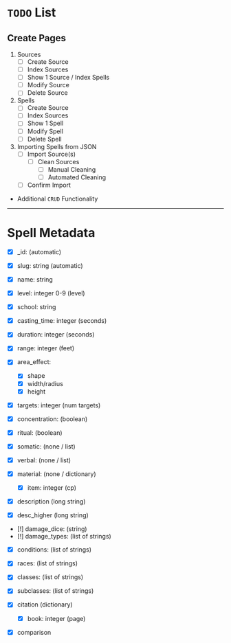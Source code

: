 # `TODO` List

## Create Pages
1. Sources
	- [ ] Create Source
	- [ ] Index Sources
	- [ ] Show 1 Source / Index Spells
	- [ ] Modify Source
	- [ ] Delete Source
2. Spells
	- [ ] Create Source
	- [ ] Index Sources
	- [ ] Show 1 Spell
	- [ ] Modify Spell
	- [ ] Delete Spell
3. Importing Spells from JSON
	- [ ] Import Source(s)
		- [ ] Clean Sources
			- [ ] Manual Cleaning
			- [ ] Automated Cleaning
	- [ ] Confirm Import

- Additional `CRUD` Functionality

---

# Spell Metadata

- [X] _id: (automatic)

- [X] slug: string (automatic)
- [X] name: string
- [X] level: integer 0-9 (level)
- [X] school: string

- [X] casting_time: integer (seconds)
- [X] duration: integer (seconds)

- [X] range: integer (feet)
- [X] area_effect:
	- [X] shape
	- [X] width/radius
	- [X] height
- [X] targets: integer (num targets)

- [X] concentration: (boolean)
- [X] ritual: (boolean)

- [X] somatic: (none / list)
- [X] verbal: (none / list)
- [X] material: (none / dictionary)
	- [X] item: integer (cp)

- [X] description (long string)
- [X] desc_higher (long string)

<!-- Difficulty with multiple sources of damage -->
- [!] damage_dice: (string)
- [!] damage_types: (list of strings)
- [X] conditions: (list of strings)

- [X] races: (list of strings)
- [X] classes: (list of strings)
- [X] subclasses: (list of strings)

- [X] citation (dictionary)
	- [X] book: integer (page)

- [X] comparison
